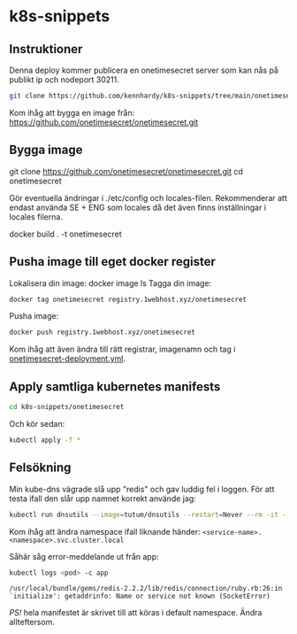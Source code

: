 # k8s-snippets

## Instruktioner
Denna deploy kommer publicera en onetimesecret server som kan nås på publikt ip och nodeport 30211.

```bash
git clone https://github.com/kennhardy/k8s-snippets/tree/main/onetimesecret
```

Kom ihåg att bygga en image från: https://github.com/onetimesecret/onetimesecret.git

## Bygga image
git clone https://github.com/onetimesecret/onetimesecret.git
cd onetimesecret

Gör eventuella ändringar i ./etc/config och locales-filen. Rekommenderar att endast använda SE + ENG som locales då det även finns inställningar i locales filerna.

docker build . -t onetimesecret

## Pusha image till eget docker register
Lokalisera din image: docker image ls
Tagga din image:
```bash
docker tag onetimesecret registry.1webhost.xyz/onetimesecret
```
Pusha image:
```bash
docker push registry.1webhost.xyz/onetimesecret
```
Kom ihåg att även ändra till rätt registrar, imagenamn och tag i [onetimesecret-deployment.yml](onetimesecret-deployment.yml#L17).


## Apply samtliga kubernetes manifests
```bash
cd k8s-snippets/onetimesecret
```
Och kör sedan:
```bash
kubectl apply -f *
```

## Felsökning
Min kube-dns vägrade slå upp "redis" och gav luddig fel i loggen. För att testa ifall den slår upp namnet korrekt använde jag:
```bash
kubectl run dnsutils --image=tutum/dnsutils --restart=Never --rm -it -- nslookup onetimesecret-service.default.svc.cluster.local
```
Kom ihåg att ändra namespace ifall liknande händer: ```<service-name>.<namespace>.svc.cluster.local```

Såhär såg error-meddelande ut från app:
```bash
kubectl logs <pod> -c app
```
```/usr/local/bundle/gems/redis-2.2.2/lib/redis/connection/ruby.rb:26:in `initialize': getaddrinfo: Name or service not known (SocketError)```

*PS!* hela manifestet är skrivet till att köras i default namespace. Ändra allteftersom.
